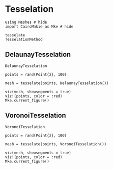 # Tesselation

```@example tesselation
using Meshes # hide
import CairoMakie as Mke # hide
```

```@docs
tesselate
TesselationMethod
```

## DelaunayTesselation

```@docs
DelaunayTesselation
```

```@example tesselation
points = rand(Point{2}, 100)

mesh = tesselate(points, DelaunayTesselation())

viz(mesh, showsegments = true)
viz!(points, color = :red)
Mke.current_figure()
```

## VoronoiTesselation

```@docs
VoronoiTesselation
```

```@example tesselation
points = rand(Point{2}, 100)

mesh = tesselate(points, VoronoiTesselation())

viz(mesh, showsegments = true)
viz!(points, color = :red)
Mke.current_figure()
```
